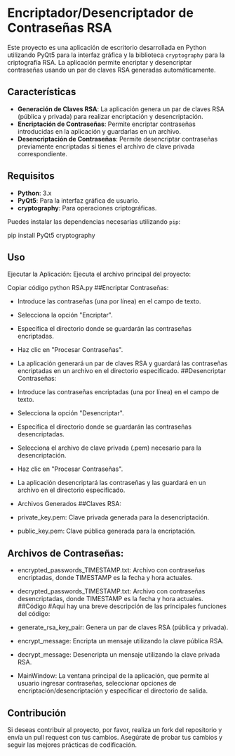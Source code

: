 # Encriptador/Desencriptador de Contraseñas RSA

Este proyecto es una aplicación de escritorio desarrollada en Python utilizando PyQt5 para la interfaz gráfica y la biblioteca `cryptography` para la criptografía RSA. La aplicación permite encriptar y desencriptar contraseñas usando un par de claves RSA generadas automáticamente.

## Características

- **Generación de Claves RSA**: La aplicación genera un par de claves RSA (pública y privada) para realizar encriptación y desencriptación.
- **Encriptación de Contraseñas**: Permite encriptar contraseñas introducidas en la aplicación y guardarlas en un archivo.
- **Desencriptación de Contraseñas**: Permite desencriptar contraseñas previamente encriptadas si tienes el archivo de clave privada correspondiente.

## Requisitos

- **Python**: 3.x
- **PyQt5**: Para la interfaz gráfica de usuario.
- **cryptography**: Para operaciones criptográficas.

Puedes instalar las dependencias necesarias utilizando `pip`:


pip install PyQt5 cryptography

## Uso
Ejecutar la Aplicación: Ejecuta el archivo principal del proyecto:

Copiar código
python RSA.py
##Encriptar Contraseñas:

- Introduce las contraseñas (una por línea) en el campo de texto.
- Selecciona la opción "Encriptar".
- Especifica el directorio donde se guardarán las contraseñas encriptadas.
- Haz clic en "Procesar Contraseñas".
- La aplicación generará un par de claves RSA y guardará las contraseñas encriptadas en un archivo en el directorio especificado.
##Desencriptar Contraseñas:

- Introduce las contraseñas encriptadas (una por línea) en el campo de texto.
- Selecciona la opción "Desencriptar".
- Especifica el directorio donde se guardarán las contraseñas desencriptadas.
- Selecciona el archivo de clave privada (.pem) necesario para la desencriptación.
- Haz clic en "Procesar Contraseñas".
- La aplicación desencriptará las contraseñas y las guardará en un archivo en el directorio especificado.
- Archivos Generados
##Claves RSA:

- private_key.pem: Clave privada generada para la desencriptación.
- public_key.pem: Clave pública generada para la encriptación.
## Archivos de Contraseñas:

- encrypted_passwords_TIMESTAMP.txt: Archivo con contraseñas encriptadas, donde TIMESTAMP es la fecha y hora actuales.
- decrypted_passwords_TIMESTAMP.txt: Archivo con contraseñas desencriptadas, donde TIMESTAMP es la fecha y hora actuales.
##Código
#Aquí hay una breve descripción de las principales funciones del código:

- generate_rsa_key_pair: Genera un par de claves RSA (pública y privada).
- encrypt_message: Encripta un mensaje utilizando la clave pública RSA.
- decrypt_message: Desencripta un mensaje utilizando la clave privada RSA.
- MainWindow: La ventana principal de la aplicación, que permite al usuario ingresar contraseñas, seleccionar opciones de encriptación/desencriptación y especificar el directorio de salida.

## Contribución
Si deseas contribuir al proyecto, por favor, realiza un fork del repositorio y envía un pull request con tus cambios. Asegúrate de probar tus cambios y seguir las mejores prácticas de codificación.
